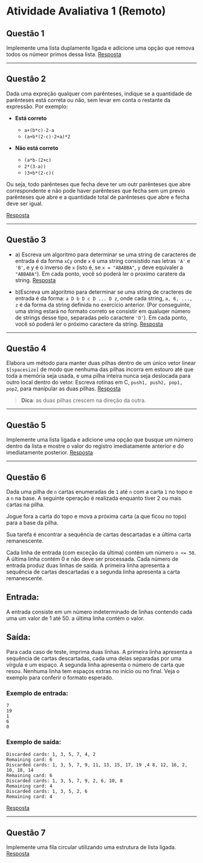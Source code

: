 # Atividade Avaliativa 1 (Remoto)

## Questão 1

Implemente uma lista duplamente ligada e adicione uma opção que remova todos os númeor primos dessa lista.
[Resposta](respostas/q1.c)

---

## Questão 2

Dada uma expreção qualquer com parênteses, indique se a quantidade de parênteses está correta ou não, sem levar em conta o restante da expressão. Por exemplo:

- **Está correto**

  - `a+(b*c)-2-a`
  - `(a+b*(2-c)-2+a)*2`

- **Não está correto**
  - `(a*b-(2+c)`
  - `2*(3-a))`
  - `)3+b*(2-c)(`

Ou seja, todo parênteses que fecha deve ter um outr parênteses que abre correspondente e não pode haver parênteses que fecha sem um previo parênteses que abre e a quantidade total de parênteses que abre e fecha deve ser igual.

[Resposta](respostas/q2.c)

---

## Questão 3

- a) Escreva um algoritmo para determinar se uma string de caracteres de entrada é da forma `xCy` onde `x` é uma string consistido nas letras `'A'` e `'B'`, e y é o inverso de `x` (isto é, se `x = "ABABBA"`, `y` deve equivaler a `"ABBABA"`). Em cada ponto, você só poderá ler o proximo caratere da string.
  [Resposta](respostas/q3-a.c)

- b)Escreva um algoritmo para determinar se uma string de cracteres de entrada é da forma: `a D b D c D ... D z`, onde cada string, `a, 6, ..., z` é da forma da string definida no exercício anterior. (Por conseguinte, uma string estará no formato correto se consistir em qualuqer número de strings desse tipo, separadas pelo caractere `'D'`). Em cada ponto, você só poderá ler o próximo caractere da string.
  [Resposta](respostas/q3-b.c)

---

## Questão 4

Elabora um método para manter duas pilhas dentro de um único vetor linear `$[spacesize]` de modo que nenhuma das pilhas incorra em estouro até que toda a memória seja usada, e uma pilha inteira nunca seja deslocada para outro local dentro do vetor. Escreva rotinas em C, `push1, push2, pop1, pop2`, para manipular as duas pilhas.
[Resposta](respostas/q4.c)

> **Dica**: as duas pilhas crescem na direção da outra.

---

## Questão 5

Implemente uma lista ligada e adicione uma opção que busque um número dentro da lista e mostre o valor do registro imediatamente anterior e do imediatamente posterior.
[Resposta](respostas/q5.c)

---

## Questão 6

Dada uma pilha de `n` cartas enumeradas de `1` até `n` com a carta `1` no topo e a `n` na base. A seguinte operação é realizada enquanto tiver 2 ou mais cartas na pilha.

Jogue fora a carta do topo e mova a próxima carta (a que ficou no topo) para a base da pilha.

Sua tarefa é encontrar a sequência de cartas descartadas e a última carta remanescente.

Cada linha de entrada (com exceção da última) contém um número `n <= 50`. A última linha contém 0 e não deve ser processada. Cada número de entrada produz duas linhas de saída. A primeira linha apresenta a sequência de cartas descartadas e a segunda linha apresenta a carta remanescente.

## Entrada:

A entrada consiste em um número indeterminado de linhas contendo cada uma um valor de 1 até 50. a última linha contém o valor.

## Saída:

Para cada caso de teste, imprima duas linhas. A primeira linha apresenta a sequência de cartas descartadas, cada uma delas separadas por uma vírgula e um espaço. A segunda linha apresenta o número de carta que resou. Nenhuma linha tem espaços extras no início ou no final. Veja o exemplo para conferir o formato esperado.

### Exemplo de entrada:

```
7
19
1
6
0
```

### Exemplo de saída:

```
Discarded cards: 1, 3, 5, 7, 4, 2
Remaining card: 6
Discarded cards: 1, 3, 5, 7, 9, 11, 13, 15, 17, 19 ,4 8, 12, 16, 2, 10, 18, 14
Remaining card: 6
Discarded cards: 1, 3, 5, 7, 9, 2, 6, 10, 8
Remaining card: 4
Discarded cards: 1, 3, 5, 2, 6
Remaining card: 4
```

[Resposta](respostas/q6.c)

---

## Questão 7

Implemente uma fila circular utilizando uma estrutura de lista ligada.
[Resposta](respostas/q7.c)
